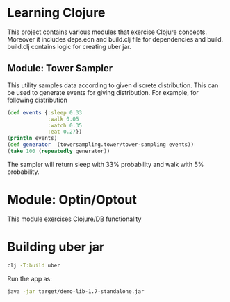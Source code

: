 # Learning Clojure

This project contains various modules that exercise Clojure concepts. Moreover it includes deps.edn and build.clj file for dependencies and build. build.clj contains logic for creating uber jar.

## Module: Tower Sampler

This utility samples data according to given discrete distribution. This can be used to generate events for giving distribution. For example, for following distribution

```clojure
(def events {:sleep 0.33
             :walk 0.05
             :watch 0.35
             :eat 0.27})
(println events)
(def generator  (towersampling.tower/tower-sampling events))
(take 100 (repeatedly generator))

```

The sampler will return sleep with 33% probability and walk with 5% probability.

# Module: Optin/Optout

This module exercises Clojure/DB functionality

# Building uber jar

```bash
clj -T:build uber
```

Run the app as:

```bash
java -jar target/demo-lib-1.7-standalone.jar
```
